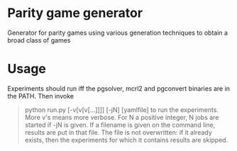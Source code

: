 Parity game generator
=====================

Generator for parity games using various generation techniques to obtain a broad class of games

Usage
=====
Experiments should run iff the pgsolver, mcrl2 and pgconvert binaries
are in the PATH. Then invoke
> python run.py [-v[v[v[...]]]] [-jN] [yamlfile]
to run the experiments. More v's means more verbose. For N a positive
integer, N jobs are started if -jN is given. If a filename is given on
the command line, results are put in that file. The file is not 
overwritten: if it already exists, then the experiments for which it
contains results are skipped.
